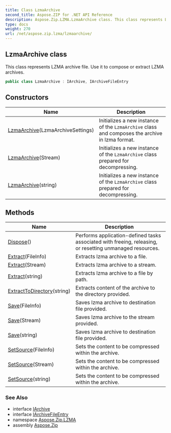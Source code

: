 ```yaml
---
title: Class LzmaArchive
second_title: Aspose.ZIP for .NET API Reference
description: Aspose.Zip.LZMA.LzmaArchive class. This class represents LZMA archive file. Use it to compose or extract LZMA archives
type: docs
weight: 270
url: /net/aspose.zip.lzma/lzmaarchive/
---
```

## LzmaArchive class

This class represents LZMA archive file. Use it to compose or extract LZMA archives.

```csharp
public class LzmaArchive : IArchive, IArchiveFileEntry
```

## Constructors

| Name | Description |
| --- | --- |
| [LzmaArchive](lzmaarchive/#constructor)(LzmaArchiveSettings) | Initializes a new instance of the `LzmaArchive` class and composes the archive in lzma format. |
| [LzmaArchive](lzmaarchive/#constructor_1)(Stream) | Initializes a new instance of the `LzmaArchive` class prepared for decompressing. |
| [LzmaArchive](lzmaarchive/#constructor_2)(string) | Initializes a new instance of the `LzmaArchive` class prepared for decompressing. |

## Methods

| Name | Description |
| --- | --- |
| [Dispose](../../aspose.zip.lzma/lzmaarchive/dispose/)() | Performs application-defined tasks associated with freeing, releasing, or resetting unmanaged resources. |
| [Extract](../../aspose.zip.lzma/lzmaarchive/extract/#extract)(FileInfo) | Extracts lzma archive to a file. |
| [Extract](../../aspose.zip.lzma/lzmaarchive/extract/#extract_1)(Stream) | Extracts lzma archive to a stream. |
| [Extract](../../aspose.zip.lzma/lzmaarchive/extract/#extract_2)(string) | Extracts lzma archive to a file by path. |
| [ExtractToDirectory](../../aspose.zip.lzma/lzmaarchive/extracttodirectory/)(string) | Extracts content of the archive to the directory provided. |
| [Save](../../aspose.zip.lzma/lzmaarchive/save/#save)(FileInfo) | Saves lzma archive to destination file provided. |
| [Save](../../aspose.zip.lzma/lzmaarchive/save/#save_1)(Stream) | Saves lzma archive to the stream provided. |
| [Save](../../aspose.zip.lzma/lzmaarchive/save/#save_2)(string) | Saves lzma archive to destination file provided. |
| [SetSource](../../aspose.zip.lzma/lzmaarchive/setsource/#setsource)(FileInfo) | Sets the content to be compressed within the archive. |
| [SetSource](../../aspose.zip.lzma/lzmaarchive/setsource/#setsource_1)(Stream) | Sets the content to be compressed within the archive. |
| [SetSource](../../aspose.zip.lzma/lzmaarchive/setsource/#setsource_2)(string) | Sets the content to be compressed within the archive. |

### See Also

* interface [IArchive](../../aspose.zip/iarchive/)
* interface [IArchiveFileEntry](../../aspose.zip/iarchivefileentry/)
* namespace [Aspose.Zip.LZMA](../../aspose.zip.lzma/)
* assembly [Aspose.Zip](../../)


